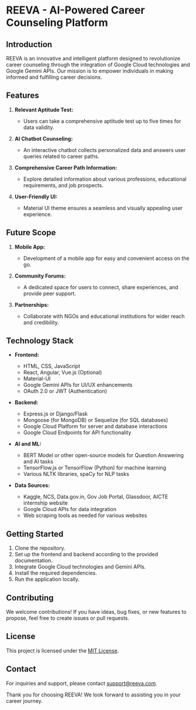 # REEVA - AI-Powered Career Counseling Platform

## Introduction

REEVA is an innovative and intelligent platform designed to revolutionize career counseling through the integration of Google Cloud technologies and Google Gemini APIs. Our mission is to empower individuals in making informed and fulfilling career decisions.

## Features

1. **Relevant Aptitude Test:**
   - Users can take a comprehensive aptitude test up to five times for data validity.
  
2. **AI Chatbot Counseling:**
   - An interactive chatbot collects personalized data and answers user queries related to career paths.

3. **Comprehensive Career Path Information:**
   - Explore detailed information about various professions, educational requirements, and job prospects.

4. **User-Friendly UI:**
   - Material UI theme ensures a seamless and visually appealing user experience.

## Future Scope

1. **Mobile App:**
   - Development of a mobile app for easy and convenient access on the go.

2. **Community Forums:**
   - A dedicated space for users to connect, share experiences, and provide peer support.

3. **Partnerships:**
   - Collaborate with NGOs and educational institutions for wider reach and credibility.

## Technology Stack

- **Frontend:**
  - HTML, CSS, JavaScript
  - React, Angular, Vue.js (Optional)
  - Material-UI
  - Google Gemini APIs for UI/UX enhancements
  - OAuth 2.0 or JWT (Authentication)

- **Backend:**
  - Express.js or Django/Flask
  - Mongoose (for MongoDB) or Sequelize (for SQL databases)
  - Google Cloud Platform for server and database interactions
  - Google Cloud Endpoints for API functionality

- **AI and ML:**
  - BERT Model or other open-source models for Question Answering and AI tasks
  - TensorFlow.js or TensorFlow (Python) for machine learning
  - Various NLTK libraries, spaCy for NLP tasks

- **Data Sources:**
  - Kaggle, NCS, Data.gov.in, Gov Job Portal, Glassdoor, AICTE internship website
  - Google Cloud APIs for data integration
  - Web scraping tools as needed for various websites

## Getting Started

1. Clone the repository.
2. Set up the frontend and backend according to the provided documentation.
3. Integrate Google Cloud technologies and Gemini APIs.
4. Install the required dependencies.
5. Run the application locally.

## Contributing

We welcome contributions! If you have ideas, bug fixes, or new features to propose, feel free to create issues or pull requests.

## License

This project is licensed under the [MIT License](LICENSE).

## Contact

For inquiries and support, please contact [support@reeva.com](mailto:support@reeva.com).

Thank you for choosing REEVA! We look forward to assisting you in your career journey.
